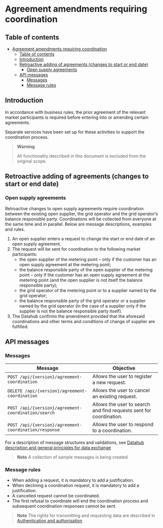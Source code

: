 ﻿# Agreement amendments requiring coordination

## Table of contents

- [Agreement amendments requiring coordination](#agreement-amendments-requiring-coordination)
  - [Table of contents](#table-of-contents)
  - [Introduction](#introduction)
  - [Retroactive adding of agreements (changes to start or end date)](#retroactive-adding-of-agreements-changes-to-start-or-end-date)
    - [Open supply agreements](#open-supply-agreements)
  - [API messages](#api-messages)
    - [Messages](#messages)
    - [Message rules](#message-rules)

## Introduction

In accordance with business rules, the prior agreement of the relevant market participants is required before entering into or amending certain agreements.

Separate services have been set up for these activities to support the coordination process.

> **Warning**
> 
> All functionality described in this document is excluded from the original scope.

## Retroactive adding of agreements (changes to start or end date)

### Open supply agreements

Retroactive changes to open supply agreements require coordination between the existing open supplier, the grid operator and the grid operator’s balance responsible party. Coordinations will be collected from everyone at the same time and in parallel. Below are message descriptions, examples and rules.

1. An open supplier enters a request to change the start or end date of an open supply agreement.
2. The request will be sent for coordination to the following market participants:
   - the open supplier of the metering point – only if the customer has an open supply agreement at the metering point;
   - the balance responsible party of the open supplier of the metering point – only if the customer has an open supply agreement at the metering point (and the open supplier is not itself the balance responsible party);
   - the grid operator of the metering point or to a supplier named by the grid operator;
   - the balance responsible party of the grid operator or a supplier named by the grid operator (in the case of a supplier only if the supplier is not the balance responsible party itself).
3. The Datahub confirms the amendment provided that the aforesaid coordinations and other terms and conditions of change of supplier are fulfilled.

## API messages

### Messages

| Message                                                 | Objective                                                        |
|-------------------------------------------------------|----------------------------------------------------------------|
| `POST /api/{version}/agreement-coordination`          | Allows the user to register a new request.                          |
| `DELETE /api/{version}/agreement-coordination`        | Allows the user to cancel an existing request.                      |
| `POST /api/{version}/agreement-coordination/search`   | Allows the user to search and find requests sent for coordination. |
| `POST /api/{version}/agreement-coordination/response` | Allows the user to respond to a coordination.                        |

For a description of message structures and validations, see [Datahub description and general principles for data exchange](01-datahub-description-and-general-principles-for-data-exchange.md)

> **Note**
> A collection of sample messages is being created

### Message rules

- When adding a request, it is mandatory to add a justification.
- When declining a coordination request, it is mandatory to add a justification.
- A cancelled request cannot be coordinated.
- The first refusal to coordinate will end the coordination process and subsequent coordination responses cannot be sent.

> **Note**
> The rights for transmitting and requesting data are described in [Authentication and authorisation](02-authentication-and-authorisation.md)
